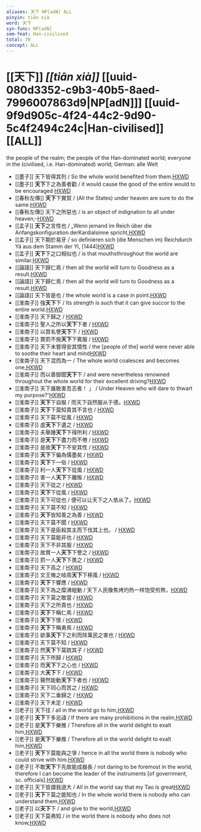 ```yaml
---
aliases: 天下 NP[adN] ALL
pinyin: tiān xià
word: 天下
syn-func: NP[adN]
sem-feat: Han-civilised
total: 70
concept: ALL 
---
```

# [[天下]] *[[tiān xià]]*  [[uuid-080d3352-c9b3-40b5-8aed-7996007863d9|NP[adN]]] [[uuid-9f9d905c-4f24-44c2-9d90-5c4f2494c24c|Han-civilised]] [[ALL]]
the people of the realm; the people of the Han-dominated world; everyone in the (civilised, i.e. Han-dominated) world; German: alle Welt
 - [[墨子]] 天下皆得其列 / So the whole world benefited from them.[HXWD](https://hxwd.org/textview.html?location=CH1a0938_CHANT_002-13a.19)
 - [[墨子]] **天下**下之為善者勸 / it would cause the good of the entire would to be encouraged [HXWD](https://hxwd.org/textview.html?location=CH1a0938_CHANT_002-19a.37)
 - [[春秋左傳]] **天下**下實賀 / (All the States) under heaven are sure to do the same.[HXWD](https://hxwd.org/textview.html?location=KR1e0001_tls_010-221a.1)
 - [[春秋左傳]] 天下之所惡也 / is an object of indignation to all under heaven;-[HXWD](https://hxwd.org/textview.html?location=KR1e0001_tls_011-198a.16)
 - [[孟子]] **天下**之言性也 / „Wenn jemand im Reich über die Anfangskonfiguration derKardialsinne spricht,[HXWD](https://hxwd.org/textview.html?location=KR1h0001_tls_008-31a.3)
 - [[孟子]] 天下期於易牙 / so definieren sich (die Menschen im) Reichdurch Yá aus dem Stamm der Yì, [1444][HXWD](https://hxwd.org/textview.html?location=KR1h0001_tls_011-30a.38)
 - [[孟子]] **天下**下之口相似也 / is that mouthsthroughout the world are similar.[HXWD](https://hxwd.org/textview.html?location=KR1h0001_tls_011-30a.39)
 - [[論語]] 天下歸仁焉 / then all the world will turn to Goodness as a result.[HXWD](https://hxwd.org/textview.html?location=KR1h0004_tls_012-1a.7)
 - [[論語]] 天下歸仁焉 / then all the world will turn to Goodness as a result.[HXWD](https://hxwd.org/textview.html?location=KR1h0004_tls_012-1a.7)
 - [[論語]] 天下皆是也 / the whole world is a case in point.[HXWD](https://hxwd.org/textview.html?location=KR1h0004_tls_018-18a.4)
 - [[淮南子]] 強**天下**下 / Its strength is such that it can give succor to the entire world.[HXWD](https://hxwd.org/textview.html?location=KR3j0010_tls_001-17a.30)
 - [[淮南子]] 天下歸之 / [HXWD](https://hxwd.org/textview.html?location=KR3j0010_tls_001-5a.54)
 - [[淮南子]] 聖人之所以**天下**下者 / [HXWD](https://hxwd.org/textview.html?location=KR3j0010_tls_002-22a.13)
 - [[淮南子]] 以買名譽**天下**下 / [HXWD](https://hxwd.org/textview.html?location=KR3j0010_tls_002-23a.60)
 - [[淮南子]] 賞罰不施**天下**下賓服 / [HXWD](https://hxwd.org/textview.html?location=KR3j0010_tls_002-6a.23)
 - [[淮南子]] 天下未嘗得安其情性 / the [people of the] world were never able to soothe their heart and mind[HXWD](https://hxwd.org/textview.html?location=KR3j0010_tls_006-16a.3)
 - [[淮南子]] 天下混而為一 / The whole world coalesces and becomes one,[HXWD](https://hxwd.org/textview.html?location=KR3j0010_tls_006-17a.12)
 - [[淮南子]] 而以善御聞**天下**下 / and were nevertheless renowned throughout the whole world for their excellent driving?[HXWD](https://hxwd.org/textview.html?location=KR3j0010_tls_006-18a.24)
 - [[淮南子]] 天下誰敢害吾志者！ 」 / Under Heaven who will dare to thwart my purpose?'[HXWD](https://hxwd.org/textview.html?location=KR3j0010_tls_006-2a.12)
 - [[淮南子]] **天下**下自服 / 而天下自然服从于德。[HXWD](https://hxwd.org/textview.html?location=KR3j0010_tls_007-8a.15)
 - [[淮南子]] **天下**下莫知貴其不言也 / [HXWD](https://hxwd.org/textview.html?location=KR3j0010_tls_008-6a.7)
 - [[淮南子]] 天下莫不從風 / [HXWD](https://hxwd.org/textview.html?location=KR3j0010_tls_008-8a.20)
 - [[淮南子]] 虛**天下**下遺之 / [HXWD](https://hxwd.org/textview.html?location=KR3j0010_tls_009-16a.34)
 - [[淮南子]] 夫舉踵**天下**下得所利 / [HXWD](https://hxwd.org/textview.html?location=KR3j0010_tls_009-18a.5)
 - [[淮南子]] 是**天下**下盡力而不倦 / [HXWD](https://hxwd.org/textview.html?location=KR3j0010_tls_009-24a.10)
 - [[淮南子]] 是故**天下**下不安其性 / [HXWD](https://hxwd.org/textview.html?location=KR3j0010_tls_009-26a.66)
 - [[淮南子]] **天下**下徧為儒墨矣 / [HXWD](https://hxwd.org/textview.html?location=KR3j0010_tls_009-39a.38)
 - [[淮南子]] **天下**下一俗 / [HXWD](https://hxwd.org/textview.html?location=KR3j0010_tls_009-3a.36)
 - [[淮南子]] 利一人**天下**下從風 / [HXWD](https://hxwd.org/textview.html?location=KR3j0010_tls_009-41a.20)
 - [[淮南子]] 害一人**天下**下離叛 / [HXWD](https://hxwd.org/textview.html?location=KR3j0010_tls_009-41a.23)
 - [[淮南子]] 天下從之 / [HXWD](https://hxwd.org/textview.html?location=KR3j0010_tls_009-5a.10)
 - [[淮南子]] **天下**下從風 / [HXWD](https://hxwd.org/textview.html?location=KR3j0010_tls_010-34a.15)
 - [[淮南子]] 天下可從也 / 便可以让天下之人依从了。[HXWD](https://hxwd.org/textview.html?location=KR3j0010_tls_010-78a.6)
 - [[淮南子]] 天下莫不知 / [HXWD](https://hxwd.org/textview.html?location=KR3j0010_tls_012-24a.17)
 - [[淮南子]] **天下**皆知善之為善 / [HXWD](https://hxwd.org/textview.html?location=KR3j0010_tls_012-2a.53)
 - [[淮南子]] 天下莫不聞 / [HXWD](https://hxwd.org/textview.html?location=KR3j0010_tls_012-41a.38)
 - [[淮南子]] 天下是臣殺其主而下伐其上也。 / [HXWD](https://hxwd.org/textview.html?location=KR3j0010_tls_012-57a.4)
 - [[淮南子]] 天下莫能非也 / [HXWD](https://hxwd.org/textview.html?location=KR3j0010_tls_013-19a.7)
 - [[淮南子]] 天下不非其服 / [HXWD](https://hxwd.org/textview.html?location=KR3j0010_tls_013-1a.6)
 - [[淮南子]] 故賞一人**天下**下譽之 / [HXWD](https://hxwd.org/textview.html?location=KR3j0010_tls_013-28a.74)
 - [[淮南子]] 罰一人**天下**下畏之 / [HXWD](https://hxwd.org/textview.html?location=KR3j0010_tls_013-28a.75)
 - [[淮南子]] 天下高之 / [HXWD](https://hxwd.org/textview.html?location=KR3j0010_tls_013-8a.23)
 - [[淮南子]] 文王脩之岐周**天下**下移風 / [HXWD](https://hxwd.org/textview.html?location=KR3j0010_tls_014-18a.33)
 - [[淮南子]] **天下**下響應 / [HXWD](https://hxwd.org/textview.html?location=KR3j0010_tls_015-11a.67)
 - [[淮南子]] 天下為之糜沸螘動 / 天下人民像焦烤灼热一样饱受煎熬，[HXWD](https://hxwd.org/textview.html?location=KR3j0010_tls_015-11a.78)
 - [[淮南子]] 天下莫之敢當 / [HXWD](https://hxwd.org/textview.html?location=KR3j0010_tls_015-6a.12)
 - [[淮南子]] 天下之所貴也 / [HXWD](https://hxwd.org/textview.html?location=KR3j0010_tls_018-27a.7)
 - [[淮南子]] **天下**下稱仁焉 / [HXWD](https://hxwd.org/textview.html?location=KR3j0010_tls_018-58a.3)
 - [[淮南子]] **天下**下懷 / [HXWD](https://hxwd.org/textview.html?location=KR3j0010_tls_018-58a.47)
 - [[淮南子]] **天下**下稱勇焉 / [HXWD](https://hxwd.org/textview.html?location=KR3j0010_tls_018-58a.6)
 - [[淮南子]] 欲事**天下**下之利而除萬民之害也 / [HXWD](https://hxwd.org/textview.html?location=KR3j0010_tls_019-3a.36)
 - [[淮南子]] 天下莫不知 / [HXWD](https://hxwd.org/textview.html?location=KR3j0010_tls_019-5a.79)
 - [[淮南子]] 然**天下**下莫䟽其子 / [HXWD](https://hxwd.org/textview.html?location=KR3j0010_tls_019-7a.33)
 - [[淮南子]] 天下所歸 / [HXWD](https://hxwd.org/textview.html?location=KR3j0010_tls_019-9a.35)
 - [[淮南子]] 而**天下**下之心也 / [HXWD](https://hxwd.org/textview.html?location=KR3j0010_tls_020-31a.7)
 - [[淮南子]] 大**天下**下 / [HXWD](https://hxwd.org/textview.html?location=KR3j0010_tls_020-3a.7)
 - [[淮南子]] 聲然能動**天下**下者也 / [HXWD](https://hxwd.org/textview.html?location=KR3j0010_tls_020-4a.3)
 - [[淮南子]] 天下同心而苦之 / [HXWD](https://hxwd.org/textview.html?location=KR3j0010_tls_021-24a.11)
 - [[淮南子]] 天下二垂歸之 / [HXWD](https://hxwd.org/textview.html?location=KR3j0010_tls_021-24a.16)
 - [[淮南子]] 天下未定 / [HXWD](https://hxwd.org/textview.html?location=KR3j0010_tls_021-25a.10)
 - [[老子]] 天下往 / all in the world go to him,[HXWD](https://hxwd.org/textview.html?location=KR5c0057_tls_035-1a.4)
 - [[老子]] **天下**下多忌諱 / If there are many prohibitions in the realm,[HXWD](https://hxwd.org/textview.html?location=KR5c0057_tls_057-1a.8)
 - [[老子]] 是**天下**下樂推 / Therefore all in the world delight to exalt him,[HXWD](https://hxwd.org/textview.html?location=KR5c0057_tls_066-1a.14)
 - [[老子]] 是**天下**下樂推 / Therefore all in the world delight to exalt him,[HXWD](https://hxwd.org/textview.html?location=KR5c0057_tls_066-1a.14)
 - [[老子]] **天下**下莫能與之爭 / hence in all the world there is nobody who could strive with him.[HXWD](https://hxwd.org/textview.html?location=KR5c0057_tls_066-1a.17)
 - [[老子]] 不敢**天下**下先故能成器長 / not daring to be foremost in the world, therefore I can become the leader of the instruments [of government, sc. officials].[HXWD](https://hxwd.org/textview.html?location=KR5c0057_tls_067-1a.16)
 - [[老子]] 天下皆謂我道大 / All in the world say that my Tao is great[HXWD](https://hxwd.org/textview.html?location=KR5c0057_tls_067-1a.3)
 - [[老子]] **天下**下莫之能知也 / In the whole world there is nobody who can understand them,[HXWD](https://hxwd.org/textview.html?location=KR5c0057_tls_070-1a.5)
 - [[老子]] 以**天下**下 / and give to the world,[HXWD](https://hxwd.org/textview.html?location=KR5c0057_tls_077-1a.16)
 - [[老子]] 天下莫弗知 / in the world there is nobody who does not know,[HXWD](https://hxwd.org/textview.html?location=KR5c0057_tls_078-1a.9)